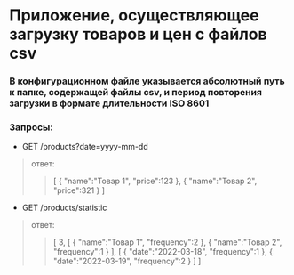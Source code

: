 # Приложение, осуществляющее загрузку товаров и цен с файлов csv
### В конфигурационном файле указывается абсолютный путь к папке, содержащей файлы csv, и период повторения загрузки в формате длительности ISO 8601

### Запросы:

- GET /products?date=yyyy-mm-dd
> ответ: 
>> [
>>  {
>>    "name":"Товар 1",
>>    "price":123
>>  },
>>  {
>>    "name":"Товар 2",
>>    "price":321
>>  }
>> ]

- GET /products/statistic
> ответ:
>> [
>>  3,
>>  [
>>    {
>>      "name":"Товар 1",
>>      "frequency":2
>>    },
>>    {
>>      "name":"Товар 2",
>>      "frequency":1
>>    }
>>  ],
>>  [
>>    {
>>      "date":"2022-03-18",
>>      "frequency":1
>>    },
>>    {
>>      "date":"2022-03-19",
>>      "frequency":2
>>    }
>>  ]
>> ]
